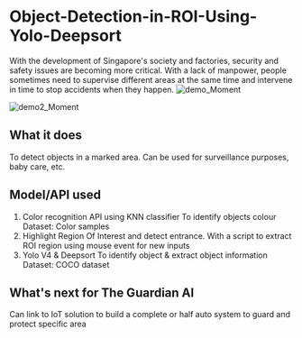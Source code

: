 # Object-Detection-in-ROI-Using-Yolo-Deepsort
With the development of Singapore's society and factories, security and safety issues are becoming more critical. With a lack of manpower, people sometimes need to supervise different areas at the same time and intervene in time to stop accidents when they happen.
![demo_Moment](https://user-images.githubusercontent.com/53035865/193467878-639bb776-9891-4db3-ad01-75f90ea6b787.jpg)


![demo2_Moment](https://user-images.githubusercontent.com/53035865/193467877-208ac1ab-9172-4613-9a81-998ba9e7d33c.jpg)

## What it does
To detect objects in a marked area. Can be used for surveillance purposes, baby care, etc.
## Model/API used
1. Color recognition API using KNN classifier
To identify objects colour
Dataset: Color samples
2. Highlight Region Of Interest and detect entrance.
With a script to extract ROI region using mouse event for new inputs
3. Yolo V4 & Deepsort
To identify object & extract object information
Dataset: COCO dataset
## What's next for The Guardian AI
Can link to IoT solution to build a complete or half auto system to guard and protect specific area
